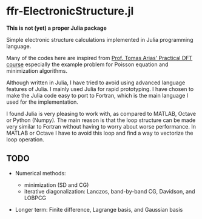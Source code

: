 # ffr-ElectronicStructure.jl

**This is not (yet) a proper Julia package**

Simple electronic structure calculations implemented in
Julia programming language.

Many of the codes here are inspired from [Prof. Tomas Arias' Practical DFT course](http://jdftx.org/PracticalDFT.html)
especially the example problem for Poisson equation and minimization algorithms.

Although written in Julia, I have tried to avoid using advanced language
features of Julia. I mainly used Julia for rapid prototyping.
I have chosen to make the Julia code easy to port to Fortran, which is the
main language I used for the implementation.

I found Julia is very pleasing to work with, as compared to MATLAB, Octave or
Python (Numpy).
The main reason is that the loop structure can be made very similar to
Fortran without having to worry about worse performance. In MATLAB or Octave
I have to avoid this loop and find a way to vectorize the loop operation.


## TODO

- Numerical methods:
  - minimization (SD and CG)
  - iterative diagonalization: Lanczos, band-by-band CG, Davidson, and LOBPCG

- Longer term: Finite difference, Lagrange basis, and Gaussian basis
